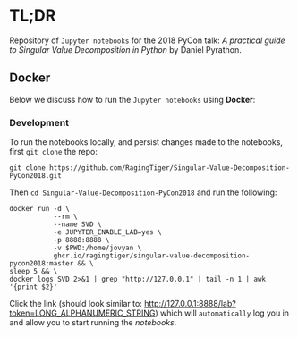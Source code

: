# TL;DR
Repository of `Jupyter notebooks` for the 2018 PyCon talk:
*A practical guide to Singular Value Decomposition in Python* by Daniel
Pyrathon.

## Docker
Below we discuss how to run the `Jupyter notebooks` using **Docker**:

### Development
To run the notebooks locally, and persist changes made to the notebooks, first
`git clone` the repo:
```
git clone https://github.com/RagingTiger/Singular-Value-Decomposition-PyCon2018.git
```
Then `cd Singular-Value-Decomposition-PyCon2018` and run the following:
```
docker run -d \
           --rm \
           --name SVD \
           -e JUPYTER_ENABLE_LAB=yes \
           -p 8888:8888 \
           -v $PWD:/home/jovyan \
           ghcr.io/ragingtiger/singular-value-decomposition-pycon2018:master && \
sleep 5 && \
docker logs SVD 2>&1 | grep "http://127.0.0.1" | tail -n 1 | awk '{print $2}'
```
Click the link (should look similar to:
http://127.0.0.1:8888/lab?token=LONG_ALPHANUMERIC_STRING) which will
`automatically` log you in and allow you to start running the *notebooks*.
